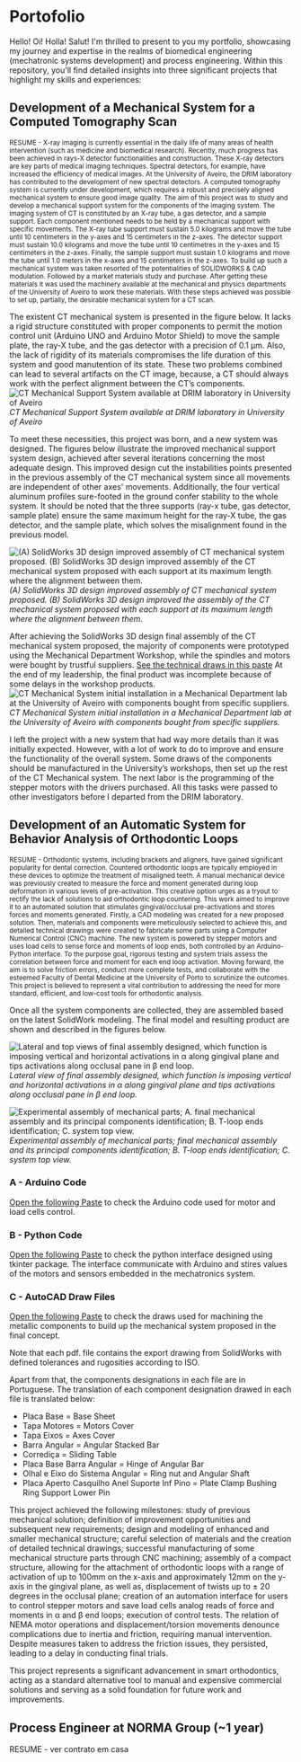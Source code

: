 # Portofolio

Hello! Oi! Holla! Salut! I'm thrilled to present to you my portfolio, showcasing my journey and expertise in the realms of biomedical engineering (mechatronic systems development) and process engineering. Within this repository, you'll find detailed insights into three significant projects that highlight my skills and experiences:

## Development of a Mechanical System for a Computed Tomography Scan

<sub> RESUME - X-ray imaging is currently essential in the daily life of many areas of health intervention (such as medicine and biomedical research). Recently, much progress has been achieved in rays-X detector functionalities and construction. These X-ray detectors are key parts of medical imaging techniques. Spectral detectors, for example, have increased the efficiency of medical images. At the University of Aveiro, the DRIM laboratory has contributed to the development of new spectral detectors. A computed tomography system is currently under development, which requires a robust and precisely aligned mechanical system to ensure good image quality. The aim of this project was to study and develop a mechanical support system for the components of the imaging system. The imaging system of CT is constituted by an X-ray tube, a gas detector, and a sample support. Each component mentioned needs to be held by a mechanical support with specific movements. The X-ray tube support must sustain 5.0 kilograms and move the tube until 10 centimeters in the y-axes and 15 centimeters in the z-axes. The detector support must sustain 10.0 kilograms and move the tube until 10 centimetres in the y-axes and 15 centimeters in the z-axes. Finally, the sample support must sustain 1.0 kilograms and move the tube until 1.0 meters in the x-axes and 15 centimeters in the z-axes. To build up such a mechanical system was taken resorted of the potentialities of SOLIDWORKS & CAD modulation. Followed by a market materials study and purchase. After getting these materials it was used the machinery available at the mechanical and physics departments of the University of Aveiro to work these materials. With these steps achieved was possible to set up, partially, the desirable mechanical system for a CT scan. </sub>

The existent CT mechanical system is presented in the figure below. It lacks a rigid structure constituted with proper components to permit the motion control unit (Arduino UNO and Arduino Motor Shield) to move the sample plate, the ray-X tube, and the gas detector with a precision of 0.1 μm. Also, the lack of rigidity of its materials compromises the life duration of this system and good manutention of its state. These two problems combined can lead to several artifacts on the CT image, because, a CT should always work with the perfect alignment between the CT’s components.
![CT Mechanical Support System available at DRIM laboratory in University of Aveiro](Sistema.png)
*CT Mechanical Support System available at DRIM laboratory in University of Aveiro*

 To meet these necessities, this project was born, and a new system was designed. The figures below illustrate the improved mechanical support system design, achieved after several iterations concerning the most adequate design. This improved design cut the instabilities points presented in the previous assembly of the CT mechanical system since all movements are independent of other axes' movements. Additionally, the four vertical aluminum profiles sure-footed in the ground confer stability to the whole system. It should be noted that the three supports (ray-x tube, gas detector, sample plate) ensure the same maximum height for the ray-X tube, the gas detector, and the sample plate, which solves the misalignment found in the previous model.  
 
![(A) SolidWorks 3D design improved assembly of CT mechanical system proposed. (B) SolidWorks 3D design improved assembly of the CT mechanical system proposed with each support at its maximum length where the alignment between them.](sist_model.PNG)
*(A) SolidWorks 3D design improved assembly of CT mechanical system proposed. (B) SolidWorks 3D design improved the assembly of the CT mechanical system proposed with each support at its maximum length where the alignment between them.*

After achieving the SolidWorks 3D design final assembly of the CT mechanical system proposed, the majority of components were prototyped using the Mechanical Department Workshop, while the spindles and motors were bought by trustful suppliers. [See the technical draws in this paste](./Technical%20Draws/) At the end of my leadership, the final product was incomplete because of some delays in the workshop products. 
![CT Mechanical System initial installation in a Mechanical Department lab at the University of Aveiro with components bought from specific suppliers.](Sist_CT.jpeg)
*CT Mechanical System initial installation in a Mechanical Department lab at the University of Aveiro with components bought from specific suppliers.*

I left the project with a new system that had way more details than it was initially expected. However, with a lot of work to do to improve and ensure the functionality of the overall system. 
Some draws of the components should be manufactured in the University’s workshops, then set up the rest of the CT Mechanical system. The next labor is the programming of the stepper motors with the drivers purchased. All this tasks were passed to other investigators before I departed from the DRIM laboratory.

## Development of an Automatic System for Behavior Analysis of Orthodontic Loops

<sup>RESUME - Orthodontic systems, including brackets and aligners, have gained significant popularity for dental correction. Countered orthodontic loops are typically employed in these devices to optimize the treatment of misaligned teeth. A manual mechanical device was previously created to measure the force and moment generated during loop deformation in various levels of pre-activation. This creative option urges as a tryout to rectify the lack of solutions to aid orthodontic loop countering. This work aimed to improve it to an automated solution that stimulates gingival/occlusal pre-activations and stores forces and moments generated. Firstly, a CAD modeling was created for a new proposed solution. Then, materials and components were meticulously selected to achieve this, and detailed technical drawings were created to fabricate some parts using a Computer Numerical Control (CNC) machine. The new system is powered by stepper motors and uses load cells to sense force and moments of loop ends, both controlled by an Arduino-Python interface. To the purpose goal, rigorous testing and system trials assess the correlation between force and moment for each end loop activation. Moving forward, the aim is to solve friction errors, conduct more complete tests, and collaborate with the esteemed Faculty of Dental Medicine at the University of Porto to scrutinize the outcomes. This project is believed to represent a vital contribution to addressing the need for more standard, efficient, and low-cost tools for orthodontic analysis.</sup>

Once all the system components are collected, they are assembled based on the latest SolidWork modeling. The final model and resulting product are shown and described in the figures below.

![Lateral and top views of final assembly designed, which function is imposing vertical and horizontal activations in α along gingival plane and tips activations along occlusal pane in β end loop.](sis_total_total.png)
*Lateral view of final assembly designed, which function is imposing vertical and horizontal activations in α along gingival plane and tips activations along occlusal pane in β end loop.*

![Experimental assembly of mechanical parts; A. final mechanical assembly and its principal components identification; B. T-loop ends identification; C. system top view.](sistema_robot.png)
*Experimental assembly of mechanical parts; final mechanical assembly and its principal components identification; B. T-loop ends identification; C. system top view.*

### A - Arduino Code
[Open the following Paste](./arduino_code.ino/) to check the Arduino code used for motor and load cells control.
### B - Python Code
[Open the following Paste](./python_code.py/) to check the python interface designed using tkinter package. The interface communicate with Arduino and stires values of the motors and sensors embedded in the mechatronics system.


### C - AutoCAD Draw Files
[Open the following Paste](./2D%20Technical%20Draws/) to check the draws used for machining the metallic components to build up the mechanical system proposed in the final concept.

Note that each pdf. file contains the export drawing from SolidWorks with defined tolerances and rugosities according to ISO.

Apart from that, the components designations in each file are in Portuguese. The translation of each component designation drawed in each file is translated below:
- Placa Base = Base Sheet
- Tapa Motores = Motors Cover
- Tapa Eixos = Axes Cover
- Barra Angular = Angular Stacked Bar
- Corrediça = Sliding Table
- Placa Base Barra Angular = Hinge of Angular Bar
- Olhal e Eixo do Sistema Angular = Ring nut and Angular Shaft
- Placa Aperto Casquilho Anel Suporte Inf Pino = Plate Clamp Bushing Ring Support Lower Pin

This project achieved the following milestones: study of previous mechanical solution; definition of improvement opportunities and subsequent new requirements; design and modeling of enhanced and smaller mechanical structure; careful selection of materials and the creation of detailed technical drawings; successful manufacturing of some mechanical structure parts through CNC machining; assembly of a compact structure, allowing for the attachment of orthodontic loops with a range of activation of up to 100mm on the x-axis and approximately 12mm on the y-axis in the gingival plane, as well as, displacement of twists up to ± 20 degrees in the occlusal plane; creation of an automation interface for users to control stepper motors and save load cells analog reads of force and moments in α and β end loops; execution of control tests. The relation of NEMA motor operations and displacement/torsion movements denounce complications due to inertia and friction, requiring manual intervention. Despite measures taken to address the friction issues, they persisted, leading to a delay in conducting final trials.

This project represents a significant advancement in smart orthodontics, acting as a standard alternative tool to manual and expensive commercial solutions and serving as a solid foundation for future work and improvements.


## Process Engineer at NORMA Group (~1 year)

RESUME - ver contrato em casa
